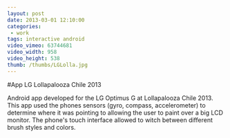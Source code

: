 ```yaml
---
layout: post
date: 2013-03-01 12:10:00
categories:
 - work
tags: interactive android
video_vimeo: 63744681
video_width: 958
video_height: 538
thumb: /thumbs/LGLolla.jpg
---
```


#App LG Lollapalooza Chile 2013


Android app developed for the LG Optimus G at Lollapalooza Chile 2013.
This app used the phones sensors (gyro, compass, accelerometer) to determine where it was pointing to allowing the user to paint over a big LCD monitor. The phone's touch interface allowed to witch between different brush styles and colors.
